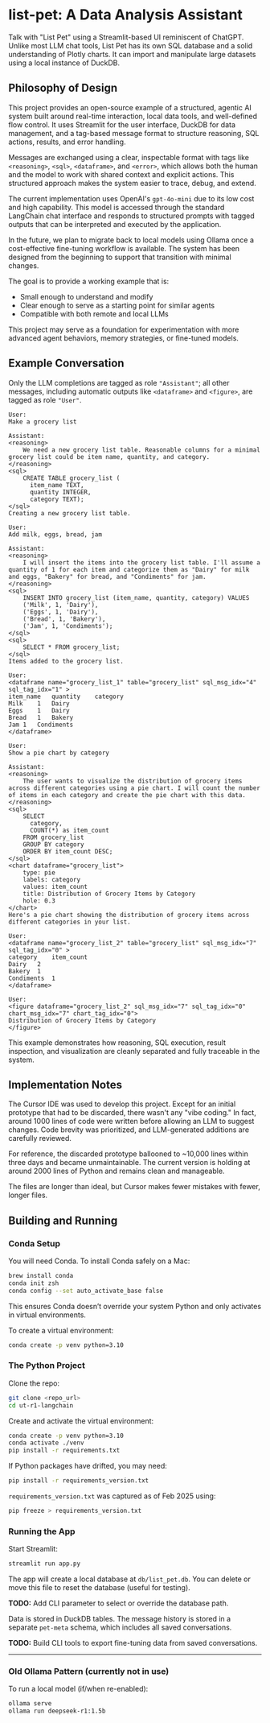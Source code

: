 # list-pet: A Data Analysis Assistant

Talk with "List Pet" using a Streamlit-based UI reminiscent of ChatGPT. Unlike most LLM chat tools, List Pet has its own SQL database and a solid understanding of Plotly charts. It can import and manipulate large datasets using a local instance of DuckDB.

## Philosophy of Design

This project provides an open-source example of a structured, agentic AI system built around real-time interaction, local data tools, and well-defined flow control. It uses Streamlit for the user interface, DuckDB for data management, and a tag-based message format to structure reasoning, SQL actions, results, and error handling.

Messages are exchanged using a clear, inspectable format with tags like `<reasoning>`, `<sql>`, `<dataframe>`, and `<error>`, which allows both the human and the model to work with shared context and explicit actions. This structured approach makes the system easier to trace, debug, and extend.

The current implementation uses OpenAI's `gpt-4o-mini` due to its low cost and high capability. This model is accessed through the standard LangChain chat interface and responds to structured prompts with tagged outputs that can be interpreted and executed by the application.

In the future, we plan to migrate back to local models using Ollama once a cost-effective fine-tuning workflow is available. The system has been designed from the beginning to support that transition with minimal changes.

The goal is to provide a working example that is:
- Small enough to understand and modify
- Clear enough to serve as a starting point for similar agents
- Compatible with both remote and local LLMs

This project may serve as a foundation for experimentation with more advanced agent behaviors, memory strategies, or fine-tuned models.

## Example Conversation

Only the LLM completions are tagged as role `"Assistant"`; all other messages, including automatic outputs like `<dataframe>` and `<figure>`, are tagged as role `"User"`.

```plaintext
User:
Make a grocery list

Assistant:
<reasoning>
    We need a new grocery list table. Reasonable columns for a minimal grocery list could be item name, quantity, and category.
</reasoning>
<sql>
    CREATE TABLE grocery_list (
      item_name TEXT,
      quantity INTEGER,
      category TEXT);
</sql>
Creating a new grocery list table.

User:
Add milk, eggs, bread, jam

Assistant:
<reasoning>
    I will insert the items into the grocery list table. I'll assume a quantity of 1 for each item and categorize them as "Dairy" for milk and eggs, "Bakery" for bread, and "Condiments" for jam.
</reasoning>
<sql>
    INSERT INTO grocery_list (item_name, quantity, category) VALUES
    ('Milk', 1, 'Dairy'),
    ('Eggs', 1, 'Dairy'),
    ('Bread', 1, 'Bakery'),
    ('Jam', 1, 'Condiments');
</sql>
<sql>
    SELECT * FROM grocery_list;
</sql>
Items added to the grocery list.

User:
<dataframe name="grocery_list_1" table="grocery_list" sql_msg_idx="4" sql_tag_idx="1" >
item_name	quantity	category
Milk	1	Dairy
Eggs	1	Dairy
Bread	1	Bakery
Jam	1	Condiments
</dataframe>

User:
Show a pie chart by category

Assistant:
<reasoning>
    The user wants to visualize the distribution of grocery items across different categories using a pie chart. I will count the number of items in each category and create the pie chart with this data.
</reasoning>
<sql>
    SELECT
      category,
      COUNT(*) as item_count
    FROM grocery_list
    GROUP BY category
    ORDER BY item_count DESC;
</sql>
<chart dataframe="grocery_list">
    type: pie
    labels: category
    values: item_count
    title: Distribution of Grocery Items by Category
    hole: 0.3
</chart>
Here's a pie chart showing the distribution of grocery items across different categories in your list.

User:
<dataframe name="grocery_list_2" table="grocery_list" sql_msg_idx="7" sql_tag_idx="0" >
category	item_count
Dairy	2
Bakery	1
Condiments	1
</dataframe>

User:
<figure dataframe="grocery_list_2" sql_msg_idx="7" sql_tag_idx="0" chart_msg_idx="7" chart_tag_idx="0">
Distribution of Grocery Items by Category
</figure>
```

This example demonstrates how reasoning, SQL execution, result inspection, and visualization are cleanly separated and fully traceable in the system.

## Implementation Notes

The Cursor IDE was used to develop this project. Except for an initial prototype that had to be discarded, there wasn't any "vibe coding." In fact, around 1000 lines of code were written before allowing an LLM to suggest changes. Code brevity was prioritized, and LLM-generated additions are carefully reviewed.

For reference, the discarded prototype ballooned to ~10,000 lines within three days and became unmaintainable. The current version is holding at around 2000 lines of Python and remains clean and manageable.

The files are longer than ideal, but Cursor makes fewer mistakes with fewer, longer files.

## Building and Running

### Conda Setup

You will need Conda. To install Conda safely on a Mac:

```bash
brew install conda
conda init zsh
conda config --set auto_activate_base false
```

This ensures Conda doesn’t override your system Python and only activates in virtual environments.

To create a virtual environment:

```bash
conda create -p venv python=3.10
```

### The Python Project

Clone the repo:

```bash
git clone <repo_url>
cd ut-r1-langchain
```

Create and activate the virtual environment:

```bash
conda create -p venv python=3.10
conda activate ./venv
pip install -r requirements.txt
```

If Python packages have drifted, you may need:

```bash
pip install -r requirements_version.txt
```

`requirements_version.txt` was captured as of Feb 2025 using:

```bash
pip freeze > requirements_version.txt
```

### Running the App

Start Streamlit:

```bash
streamlit run app.py
```

The app will create a local database at `db/list_pet.db`. You can delete or move this file to reset the database (useful for testing).

**TODO:** Add CLI parameter to select or override the database path.

Data is stored in DuckDB tables. The message history is stored in a separate `pet-meta` schema, which includes all saved conversations.

**TODO:** Build CLI tools to export fine-tuning data from saved conversations.

---

### Old Ollama Pattern (currently not in use)

To run a local model (if/when re-enabled):

```bash
ollama serve
ollama run deepseek-r1:1.5b
```

